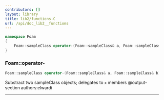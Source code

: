 ```yaml
---
contributors: []
layout: library
title: lib2/functions.C
url: /api/doc_lib2__functions
---
```




``` cpp
namespace Foam
{
    Foam::sampleClass operator-(Foam::sampleClass& a, Foam::sampleClass& b);
}
```

<a style="visibility: hidden;" id="standardese-foam__operator-" href="#standardese-foam__operator-"></a>
### Foam::operator-

``` cpp
Foam::sampleClass operator-(Foam::sampleClass& a, Foam::sampleClass& b);
```

Substract two sampleClass objects; delegates to `x` members @output-section authors:elwardi

-----